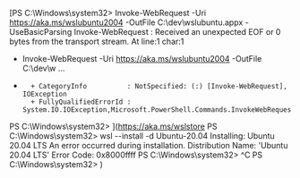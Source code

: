 [PS C:\Windows\system32> Invoke-WebRequest -Uri https://aka.ms/wslubuntu2004 -OutFile C:\dev\wslubuntu.appx -UseBasicParsing
Invoke-WebRequest : Received an unexpected EOF or 0 bytes from the transport stream.
At line:1 char:1
+ Invoke-WebRequest -Uri https://aka.ms/wslubuntu2004 -OutFile C:\dev\w ...
+ ~~~~~~~~~~~~~~~~~~~~~~~~~~~~~~~~~~~~~~~~~~~~~~~~~~~~~~~~~~~~~~~~~~~~~
    + CategoryInfo          : NotSpecified: (:) [Invoke-WebRequest], IOException
    + FullyQualifiedErrorId : System.IO.IOException,Microsoft.PowerShell.Commands.InvokeWebRequestCommand

PS C:\Windows\system32>
](https://aka.ms/wslstore                                                                                                 PS C:\Windows\system32> wsl --install -d Ubuntu-20.04                                                                   Installing: Ubuntu 20.04 LTS                                                                                            An error occurred during installation. Distribution Name: 'Ubuntu 20.04 LTS' Error Code: 0x8000ffff                     PS C:\Windows\system32> ^C                                                                                              PS C:\Windows\system32>     )
